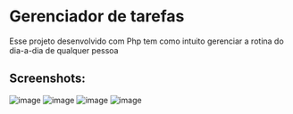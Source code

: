 # Gerenciador de tarefas
Esse projeto desenvolvido com Php tem como intuito gerenciar a rotina do dia-a-dia de qualquer pessoa

## Screenshots:
![image](https://github.com/gfonsecadev/task_manager_php/assets/90278833/29901e8f-c6e2-4bcc-9b6e-1d3e4acf0e40)
![image](https://github.com/gfonsecadev/task_manager_php/assets/90278833/ff45e078-8cc9-4bc1-9ce7-0815e7ed3e77)
![image](https://github.com/gfonsecadev/task_manager_php/assets/90278833/9f2d6b28-32e2-41f1-bd09-676a50e75f7b)
![image](https://github.com/gfonsecadev/task_manager_php/assets/90278833/d861c9fe-3b0a-4181-9391-bce75c479246)





